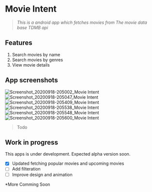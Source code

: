 # **Movie Intent**

> *This is a android app which fetches movies from The movie data base TDMB api*

## Features
1. Search movies by name
2. Search movies by genres
3. View movie details

## App screenshots
![Screenshot_20200918-205002_Movie Intent](https://user-images.githubusercontent.com/31861172/93617552-beb31d00-f9f3-11ea-9f5b-6d9116965789.jpg)
![Screenshot_20200918-205047_Movie Intent](https://user-images.githubusercontent.com/31861172/93617555-c07ce080-f9f3-11ea-9952-8a4b76e7b285.jpg)
![Screenshot_20200918-205409_Movie Intent](https://user-images.githubusercontent.com/31861172/93617558-c1157700-f9f3-11ea-90a9-d6a34f92918c.jpg)
![Screenshot_20200918-205538_Movie Intent](https://user-images.githubusercontent.com/31861172/93617560-c1157700-f9f3-11ea-8c6c-c4c0ebe33ca7.jpg)
![Screenshot_20200918-205548_Movie Intent](https://user-images.githubusercontent.com/31861172/93617563-c1ae0d80-f9f3-11ea-93cb-b7701905e44e.jpg)
![Screenshot_20200918-205600_Movie Intent](https://user-images.githubusercontent.com/31861172/93617567-c246a400-f9f3-11ea-94c1-23c703635999.jpg)

> Todo 

## Work in progress
This apps is under development. Expected alpha version soon.

- [x] Updated fetching popular movies and upcoming movies
- [ ] Add filteration
- [ ] Improve design and animation

*More Comming Soon


